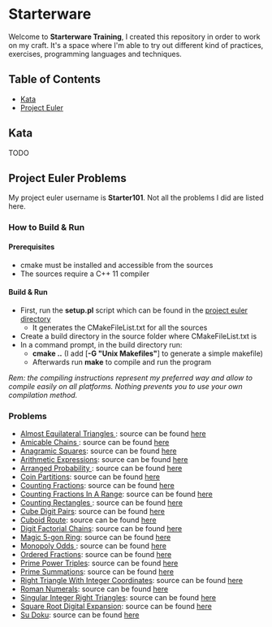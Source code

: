 # Starterware

Welcome to **Starterware Training**, I created this repository in order to work on my craft.
It's a space where I'm able to try out different kind of practices, exercises, programming languages and techniques.

## Table of Contents

* [Kata](#kata)
* [Project Euler](#project-euler-problems)

## Kata

TODO

## Project Euler Problems

My project euler username is **Starter101**. Not all the problems I did are listed here.

### How to Build & Run

#### Prerequisites

* cmake must be installed and accessible from the sources
* The sources require a C++ 11 compiler

#### Build & Run

* First, run the __setup.pl__ script which can be found in the [project euler directory](ProjectEuler)
	* It generates the CMakeFileList.txt for all the sources
* Create a build directory in the source folder where CMakeFileList.txt is
* In a command prompt, in the build directory run:
	* __cmake ..__ (I add [__-G "Unix Makefiles"__] to generate a simple makefile)
	* Afterwards run __make__ to compile and run the program
	
_Rem: the compiling instructions represent my preferred way and allow to compile easily on all platforms. Nothing prevents you to use your own compilation method._

### Problems

* [Almost Equilateral Triangles ](https://projecteuler.net/problem=94): source can be found [here](ProjectEuler/sources/AlmostEquilateralTriangles)
* [Amicable Chains  ](https://projecteuler.net/problem=95): source can be found [here](ProjectEuler/sources/AmicableChains)
* [	Anagramic Squares](https://projecteuler.net/problem=98): source can be found [here](ProjectEuler/sources/AnagramicSquares)
* [Arithmetic Expressions](https://projecteuler.net/problem=93): source can be found [here](ProjectEuler/sources/ArithmeticExpressions)
* [Arranged Probability ](https://projecteuler.net/problem=100): source can be found [here](ProjectEuler/sources/ArrangedProbability)
* [Coin Partitions](https://projecteuler.net/problem=78): source can be found [here](ProjectEuler/sources/CoinPartitions)
* [Counting Fractions](https://projecteuler.net/problem=72): source can be found [here](ProjectEuler/sources/CountingFractions)
* [Counting Fractions In A Range](https://projecteuler.net/problem=73): source can be found [here](ProjectEuler/sources/CountingFractionsInARange)
* [Counting Rectangles ](https://projecteuler.net/problem=85): source can be found [here](ProjectEuler/sources/CountingRectangles)
* [Cube Digit Pairs](https://projecteuler.net/problem=90): source can be found [here](ProjectEuler/sources/CubeDigitPairs)
* [Cuboid Route](https://projecteuler.net/problem=86): source can be found [here](ProjectEuler/sources/CuboidRoute)
* [Digit Factorial Chains](https://projecteuler.net/problem=74): source can be found [here](ProjectEuler/sources/DigitFactorialChains)
* [Magic 5-gon Ring](https://projecteuler.net/problem=68): source can be found [here](ProjectEuler/sources/Magic5gonRing)
* [Monopoly Odds ](https://projecteuler.net/problem=84): source can be found [here](ProjectEuler/sources/MonopolyOdds)
* [Ordered Fractions](https://projecteuler.net/problem=71): source can be found [here](ProjectEuler/sources/OrderedFractions)
* [Prime Power Triples](https://projecteuler.net/problem=87): source can be found [here](ProjectEuler/sources/PrimePowerTriples)
* [Prime Summations](https://projecteuler.net/problem=77): source can be found [here](ProjectEuler/sources/PrimeSummations)
* [Right Triangle With Integer Coordinates](https://projecteuler.net/problem=91): source can be found [here](ProjectEuler/sources/RightTriangleWithIntegerCoordinates)
* [Roman Numerals](https://projecteuler.net/problem=89): source can be found [here](ProjectEuler/sources/RomanNumerals)
* [Singular Integer Right Triangles](https://projecteuler.net/problem=75): source can be found [here](ProjectEuler/sources/SingularIntegerRightTriangles)
* [Square Root Digital Expansion](https://projecteuler.net/problem=80): source can be found [here](ProjectEuler/sources/SquareRootDigitalExpansion)
* [Su Doku](https://projecteuler.net/problem=96): source can be found [here](ProjectEuler/sources/SuDoku)

